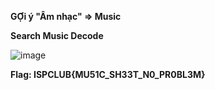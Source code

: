__GỢi ý "Âm nhạc" => Music__

__Search Music Decode__

![image](https://user-images.githubusercontent.com/86923385/135587569-113a1c75-43b6-4bc8-8846-cf4d36cbf0b3.png)


__Flag: ISPCLUB{MU51C_SH33T_N0_PR0BL3M}__

